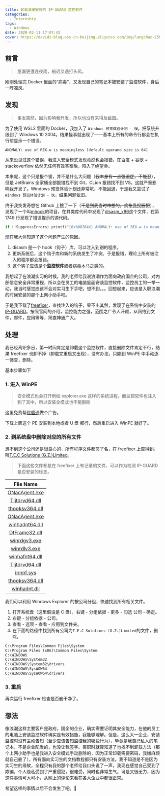 ```yaml
---
title: 卸载浪潮安装的 IP-GUARD 监控软件
categories:
  - Internship
tags:
  - Windows
date: 2020-02-11 17:07:43
cover: https://davidz-blog.oss-cn-beijing.aliyuncs.com/img/langchao-1599636307.jpg
---
```


## 前言

> 屋漏更遭连夜雨，船迟又遇打头风。

刚刚处理完 Docker 里面的“病毒”，又发现自己的笔记本被安装了监控软件，身后一阵凉风。

## 发现

> 事发突然，因为影响我开发，所以也没有来得及截图。

为了使用 WSL2 里面的 Docker，我加入了 `Windows 预览体验计划 - 慢`，把系统升级到了 Windows 10 2004。结果怪事就出现了——基本上所有的命令行都会在执行前显示一个错误。

```shell
ANOMALY: use of REX.w is meaningless (default operand size is 64)
```

从来没见过这个错误，我进入安全模式发现竟然也会报错，在百度 + 谷歌 + stackoverflow 依然无任何有效答案后，陷入了绝望:cry:。

本来呢，这个只是报个错，并不是什么大问题（~~我本身有一点强迫症，不能忍~~），但是 JetBrains 全家桶全部报错找不到 Git，CLion 报错找不到 VS。这就严重影响我开发了。Windows 预览体验计划还非常坑，不能回退，于是我又尝试了`Windows 预览体验计划 - 快`，结果问题依旧。

终于我突发奇想在 Github 上搜了一下（~~不是到我当时咋想的，病急乱投医把~~），发现了一个叫[mhook](https://github.com/martona/mhook)的项目，在其类库代码中发现了[disasm_x86](https://github.com/martona/mhook/blob/master/disasm-lib/disasm_x86.c#L1749)这个文件，在第 1749 行发现了错误提示的源代码。

```c
if (!SuppressErrors) printf("[0x%08I64X] ANOMALY: use of REX.w is meaningless (default operand size is 64)\n", VIRTUAL_ADDRESS);
```

现在我大体知道了这个问题产生的原因。

1. disasm 是一个 hook（钩子）库，可以注入到别的程序。
2. 更新系统后，这个钩子库和新的系统发生了冲突，于是报错，理论上所有被注入的程序都会报错。
3. 这个钩子应该是个**监控软件**或者病毒木马之类的。

我想起了在浪潮实习的时候，我的老师给我说浪潮作为面向政府国企的公司，对内部信息安全非常重视，所以会在员工的电脑里面安装监控软件，监控员工的一举一动，我当时感觉应该不会对实习生下手吧，想不到。。。回想起来，应该是入职浪潮的时候安装的那个上网小助手吧。

于是我下载了[freefixer](https://www.freefixer.com/)，查找注入的钩子，果不出其然，发现了在系统中安装的[IP-GUARD](http://www.ip-guard.net/)。按照官网的介绍，监控能力之强，范围之广令人汗颜，从网络到文件，邮件，应用等等，简直神通广大。

## 处理

我已经离职多日，第一时间肯定是卸载这个监控软件，直接删除文件肯定不行，结果 freefixer 也卸不掉（卸载完重启又出现），没有办法，只能到 WinPE 中手动逐一筛查，删除。

基本步骤如下

### 1. 进入 WinPE

> 安全模式也会打开例如 explorer.exe 这样的系统进程，而监控软件也注入到了其中，所以安装全模式也不能删除

这里免费帮[优启通](https://www.itsk.com/forum.php?mod=viewthread&tid=404842)做个广告。

下载上面这个 PE 安装到本地或者 U 盘 都行，然后重启进入 WinPE 就好了。

### 2. 到系统盘中删除对应的所有文件

想不到这个公司还是很良心的，所有程序文件都签了名，在 freefixer 上查得到，叫[T.E.C Solutions (G.Z.)Limited](<https://www.freefixer.com/library/publisher/t.e.c%20solutions%20(g.z.)limited/>)。

> 下面这些文件都是在 freefixer 上有记录的文件，可以作为检测 IP-GUARD 是否安装的标志。

|                                    File Name                                    |
| :-----------------------------------------------------------------------------: |
|  [ONacAgent.exe](https://www.freefixer.com/library/file/ONacAgent.exe-211770/)  |
| [TIjtdrvd64.dll](https://www.freefixer.com/library/file/TIjtdrvd64.dll-261434/) |
| [thooksv364.dll](https://www.freefixer.com/library/file/thooksv364.dll-261436/) |
|  [ONacAgent.exe](https://www.freefixer.com/library/file/ONacAgent.exe-206855/)  |
| [winhadnt64.dll](https://www.freefixer.com/library/file/winhadnt64.dll-95360/)  |
|  [DtFrame32.dll](https://www.freefixer.com/library/file/DtFrame32.dll-206842/)  |
|   [winrdgv3.exe](https://www.freefixer.com/library/file/winrdgv3.exe-122257/)   |
|   [winrdlv3.exe](https://www.freefixer.com/library/file/winrdlv3.exe-177929/)   |
| [winhafnt64.dll](https://www.freefixer.com/library/file/winhafnt64.dll-211772/) |
| [TIjtdrvd64.dll](https://www.freefixer.com/library/file/TIjtdrvd64.dll-211775/) |
|      [ipnpf.sys](https://www.freefixer.com/library/file/ipnpf.sys-225950/)      |
| [thooksv364.dll](https://www.freefixer.com/library/file/thooksv364.dll-211779/) |
|   [winhadnt.dll](https://www.freefixer.com/library/file/winhadnt.dll-239634/)   |

我们可以利用 Windows Explorer 的按公司分组，快速找到所有相关文件。

1. 打开系统盘（这里假设是 C 盘），右键 - 分组依据 - 更多 - 勾选 公司 - 确定。
2. 右键 - 分组依据 - 公司。
3. 查看 - 选项 - 查看 - 应用到文件夹。
4. 在下面的路径中找到所有公司为`T.E.C Solutions (G.Z.)Limited`的文件，删除。

```cmd
C:\Program Files\Common Files\System
C:\Program Files (x86)\Common Files\System
C:\WINDOWS
C:\WINDOWS\System32
C:\WINDOWS\System32\drivers
C:\WINDOWS\SysWOW64
C:\WINDOWS\SysWOW64\drivers
```

### 3. 重启

再次运行 freefixer 检查是否删干净了。

## 想法

像浪潮这样主要客户是政府，国企的企业，确实需要证明其安全能力，在他的员工的电脑上安装监控软件确实是有效措施，我能够理解。但是，这么大一企业，安装监控时没有主动告知（至少应该告知监控我的哪些行为），毕竟是我自己私人的笔记本，不是企业配发的，也没让我签字。离职时就算知道了也找不到卸载方法（那个上网小助手也是我进入安全模式手动删除的，因为正常卸载需要密码，我嫌麻烦就自己删了），所有面向实习生的文档教程都只有安装方法，我不知道是不是因为实习生的缘故，全程只有我的那个老师给我口头说了一声，我现在感觉自己受到了欺骗，个人隐私受到了严重侵犯，很难受，同时也非常生气，可是又很无力，因为这件事情可大可小，从网上的评论来看在各大企业中都很正常。

希望这样的事情以后不会发生了吧。:pray:
